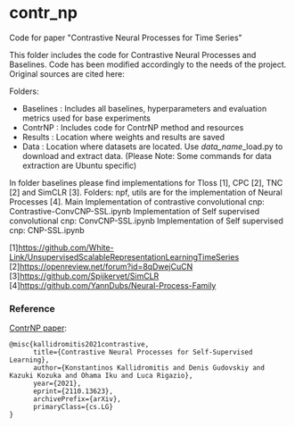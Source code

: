 # contr_np
Code for paper "Contrastive Neural Processes for Time Series"

This folder includes the code for Contrastive Neural Processes and Baselines.
Code has been modified accordingly to the needs of the project. Original sources are cited here:

Folders:
- Baselines : Includes all baselines, hyperparameters and evaluation metrics used for base experiments
- ContrNP : Includes code for ContrNP method and resources
- Results : Location where weights and results are saved
- Data : Location where datasets are located. Use *data_name*_load.py to download and extract data. 
(Please Note: Some commands for data extraction are Ubuntu specific)



In folder baselines please find implementations for Tloss [1], CPC [2], TNC [2] and SimCLR [3].
Folders: npf, utils are for the implementation of Neural Processes [4].
Main Implementation of contrastive convolutional cnp: Contrastive-ConvCNP-SSL.ipynb
Implementation of Self supervised convolutional cnp: ConvCNP-SSL.ipynb
Implementation of Self supervised cnp: CNP-SSL.ipynb


[1]https://github.com/White-Link/UnsupervisedScalableRepresentationLearningTimeSeries
[2]https://openreview.net/forum?id=8qDwejCuCN
[3]https://github.com/Spijkervet/SimCLR
[4]https://github.com/YannDubs/Neural-Process-Family


### Reference



[ContrNP paper]():

```
@misc{kallidromitis2021contrastive,
      title={Contrastive Neural Processes for Self-Supervised Learning}, 
      author={Konstantinos Kallidromitis and Denis Gudovskiy and Kazuki Kozuka and Ohama Iku and Luca Rigazio},
      year={2021},
      eprint={2110.13623},
      archivePrefix={arXiv},
      primaryClass={cs.LG}
}
```
